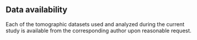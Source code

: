 ## Data availability

Each of the tomographic datasets used and analyzed during the current study is available from the corresponding author upon reasonable request.
